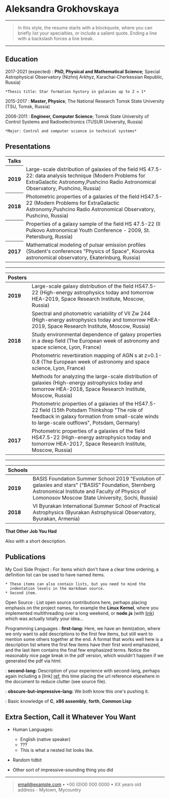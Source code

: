 
Aleksandra Grokhovskaya
============
----

>  In this style, the resume starts with a blockquote, where
>  you can briefly list your specialties, or include a salient
>  quote. Ending a line with a backslash forces a line break.

----

Education
---------

2017-2021 (expected)
:   **PhD, Physical and Mathematical  Science**; Special Astrophysical Observatory (Nizhnij Arkhyz, Karachai-Cherkessian Republic, Russia)

    *Thesis title: Star formation hystory in galaxies up to Z = 1*

2015-2017
:   **Master, Physics**; The National Research Tomsk State University (TSU, Tomsk, Russia)

2006-2011
:   **Engineer, Computer Science**; Tomsk State University of Control Systems and Radioelectronics (TUSUR University, Russia)

    *Major: Control and computer science in technical systems*

Presentations
----------
<html>
 <head>
  <meta http-equiv="Content-Type" content="text/html; charset=utf-8">
 </head>
 <body>
  <table border="0" width="100%" cellpadding="5">
      <tr>
          <th>Talks</th>
          <td></td>
      </tr>
      <tr>
          <th>2019</th>
          <td>Large-scale distribution of galaxies of the field  HS 47.5-22: data analysis technique (Modern Problems for ExtraGalactic               Astronomy,Pushcino Radio Astronomical Observatory, Pushcino, Russia)</td>
      </tr>
      <tr>
          <th>2018</th>
          <td>Photometric properties of a galaxies of the field HS47.5-22 (Modern Problems for ExtraGalactic Astronomy,Pushcino Radio                 Astronomical Observatory, Pushcino, Russia)</td>
      </tr>
       <tr>
          <th> </th>
          <td>Properties of a galaxy sample of the field HS 47.5-22 (II Pulkovo Astronomical Youth Conference - 2009, St. Petersburg,                 Russia)</td>
      </tr>
      <tr>
         <th>2017</th>
         <td>Mathematical modeling of pulsar emission profiles (Student's conferences "Physics of Space", Kourovka astronomical                       observatory, Ekaterinburg, Russia)</td>
       </tr> 
 </table>
 </body>
</html>


-------
|Posters| |
|--|--|
| **2019** | Large-scale galaxy distribution of the field HS47.5-22 (High-energy astrophysics today and tomorrow HEA-2019, Space Research Institute, Moscow, Russia) |
||Spectral and photometric variability of VII Zw 244 (High-energy astrophysics today and tomorrow HEA-2019, Space Research Institute, Moscow, Russia)|
| **2018** | Study environmental dependence of galaxy properties in a deep field (The European week of astronomy and space science, Lyon, France)|
|| Photometric reverbiration mapping of AGN s at z=0.1-0.8 (The European week of astronomy and space science, Lyon, France)|
||Methods for analyzing the large-scale distribution of galaxies (High-energy astrophysics today and tomorrow HEA-2018, Space Research Institute, Moscow, Russia) |
||Photometric properties of a galaxies of the HS47.5-22 field (15th Potsdam Thinkshop "The role of feedback in galaxy formation from small-scale winds to large-scale outflows", Potsdam, Germany)|
| **2017** | Photometric properties of a galaxies of the field HS47.5-22 (High-energy astrophysics today and tomorrow HEA-2017, Space Research Institute, Moscow, Russia) |
-------
|Schools| |
|--|--|
| **2019** | BASIS Foundation Summer School 2019 "Evolution of galaxies and stars" (“BASIS” Foundation, Sternberg Astronomical Institute and Faculty of Physics of Lomonosov Moscow State University, Sochi, Russia) |
| **2018** | VI Byurakan International Summer School of Practical Astrophysics (Byurakan Astrophysical Observatory, Byurakan, Armenia) |


**That Other Job You Had**

Also with a short description.

Publications
--------------------

My Cool Side Project
:   For items which don't have a clear time ordering, a definition
    list can be used to have named items.

    * These items can also contain lists, but you need to mind the
      indentation levels in the markdown source.
    * Second item.

Open Source
:   List open source contributions here, perhaps placing emphasis on
    the project names, for example the **Linux Kernel**, where you
    implemented multithreading over a long weekend, or **node.js**
    (with [link](http://nodejs.org)) which was actually totally
    your idea...

Programming Languages
:   **first-lang:** Here, we have an itemization, where we only want
    to add descriptions to the first few items, but still want to
    mention some others together at the end. A format that works well
    here is a description list where the first few items have their
    first word emphasized, and the last item contains the final few
    emphasized terms. Notice the reasonably nice page break in the pdf
    version, which wouldn't happen if we generated the pdf via html.

:   **second-lang:** Description of your experience with second-lang,
    perhaps again including a [link] [ref], this time placing the url
    reference elsewhere in the document to reduce clutter (see source
    file). 

:   **obscure-but-impressive-lang:** We both know this one's pushing
    it.

:   Basic knowledge of **C**, **x86 assembly**, **forth**, **Common Lisp**

[ref]: https://github.com/githubuser/superlongprojectname

Extra Section, Call it Whatever You Want
----------------------------------------

* Human Languages:

     * English (native speaker)
     * ???
     * This is what a nested list looks like.

* Random tidbit

* Other sort of impressive-sounding thing you did

----

> <email@example.com> • +00 (0)00 000 0000 • XX years old\
> address - Mytown, Mycountry
